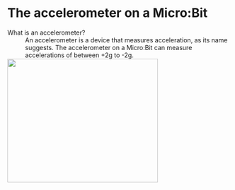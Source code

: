 # The accelerometer on a Micro:Bit
<dl>
<dt>What is an accelerometer?</dt>
<dd> An accelerometer is a device that measures acceleration, as its name suggests. The accelerometer on a Micro:Bit can measure accelerations of between +2g to -2g. </dd>
  
<img src="http://microbit-challenges.readthedocs.io/en/latest/_images/accelerometer.jpg" alt="" width="340" height="280">
